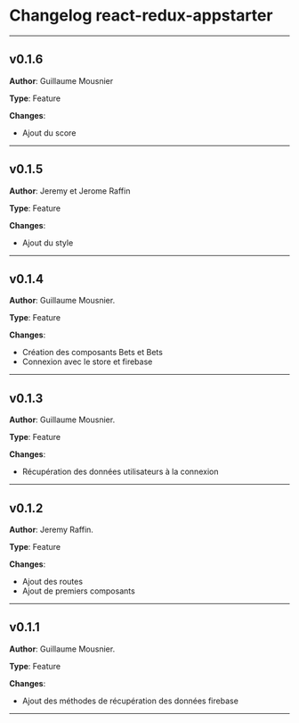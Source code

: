 # Changelog react-redux-appstarter

---

## v0.1.6

**Author**: Guillaume Mousnier

**Type**: Feature

**Changes**:
- Ajout du score


---

## v0.1.5

**Author**: Jeremy et Jerome Raffin

**Type**: Feature

**Changes**:
- Ajout du style


---

## v0.1.4

**Author**: Guillaume Mousnier.

**Type**: Feature

**Changes**:
- Création des composants Bets et Bets
- Connexion avec le store et firebase

---

## v0.1.3

**Author**: Guillaume Mousnier.

**Type**: Feature

**Changes**:
- Récupération des données utilisateurs à la connexion

---

## v0.1.2

**Author**: Jeremy Raffin.

**Type**: Feature

**Changes**:
- Ajout des routes
- Ajout de premiers composants

---

## v0.1.1

**Author**: Guillaume Mousnier.

**Type**: Feature

**Changes**:
- Ajout des méthodes de récupération des données firebase

---
